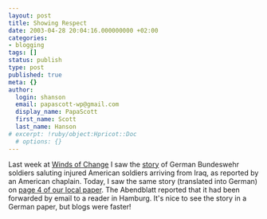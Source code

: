 ```yaml
---
layout: post
title: Showing Respect
date: 2003-04-28 20:04:16.000000000 +02:00
categories:
- blogging
tags: []
status: publish
type: post
published: true
meta: {}
author:
  login: shanson
  email: papascott-wp@gmail.com
  display_name: PapaScott
  first_name: Scott
  last_name: Hanson
# excerpt: !ruby/object:Hpricot::Doc
  # options: {}
---
```

<p>Last week at <a href="http://windsofchange.net/">Winds of Change</a> I saw the <a title="Winds of Change.NET: Guest Blog: Stories from Germany (scroll to chaplain's story)" href="http://windsofchange.net/archives/003361.html">story</a> of German Bundeswehr soldiers saluting injured American soldiers arriving from Iraq, as reported by an American chaplain. Today, I saw the same story (translated into German) on <a title="Abendblatt.de: Wiedersehen in Ramstein" href="http://www.abendblatt.de/daten/2003/04/28/153344.html"> page 4 of our local paper</a>. The Abendblatt reported that it had been forwarded by email to a reader in Hamburg. It's nice to see the story in a German paper, but blogs were faster!</p>
